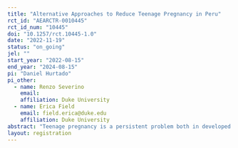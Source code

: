 ```yaml
---
title: "Alternative Approaches to Reduce Teenage Pregnancy in Peru"
rct_id: "AEARCTR-0010445"
rct_id_num: "10445"
doi: "10.1257/rct.10445-1.0"
date: "2022-11-19"
status: "on_going"
jel: ""
start_year: "2022-08-15"
end_year: "2024-08-15"
pi: "Daniel Hurtado"
pi_other:
  - name: Renzo Severino
    email: 
    affiliation: Duke University
  - name: Erica Field
    email: field.erica@duke.edu
    affiliation: Duke University
abstract: "Teenage pregnancy is a persistent problem both in developed and developing countries. Besides its adverse effects on mother and child health, its occurrence hinders educational achievement and upward economic mobility as teenagers may choose to drop school. While there is evidence on the effect of increased sexual education on adolescent attitudes, condom use, or sexual initiation, there is little evidence to inform policies oriented toward addressing the problem in rural and indigenous populations. We evaluate two different approaches to delivering sexual education in rural Peru. First, training and empowering school teachers to incorporate and provide sexual education in the school. Second, we evaluate an alternative approach that brings professional on-demand counseling about health and sex for students. "
layout: registration
---
```


